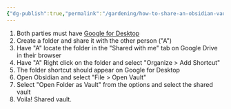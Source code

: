 ```yaml
---
{"dg-publish":true,"permalink":"/gardening/how-to-share-an-obsidian-vault-via-google-drive/","created":"2025-05-22T07:28:50.720+08:00","updated":"2025-05-22T07:38:36.987+08:00"}
---
```


1. Both parties must have [Google for Desktop](https://support.google.com/drive/answer/10838124?hl=en#zippy=%2Cinstall-set-up-drive-for-desktop-for-macos)
2. Create a folder and share it with the other person ("A")
3. Have "A" locate the folder in the "Shared with me" tab on Google Drive in their browser
4. Have "A" Right click on the folder and select "Organize > Add Shortcut"
5. The folder shortcut should appear on Google for Desktop
6. Open Obsidian and select "File > Open Vault"
7. Select "Open Folder as Vault" from the options and select the shared vault
8. Voila! Shared vault.